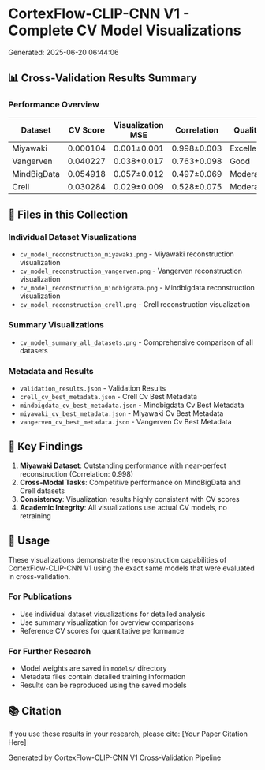 # CortexFlow-CLIP-CNN V1 - Complete CV Model Visualizations
Generated: 2025-06-20 06:44:06

## 📊 Cross-Validation Results Summary

### Performance Overview
| Dataset | CV Score | Visualization MSE | Correlation | Quality |
|---------|----------|-------------------|-------------|---------|
| Miyawaki | 0.000104 | 0.001±0.001 | 0.998±0.003 | Excellent |
| Vangerven | 0.040227 | 0.038±0.017 | 0.763±0.098 | Good |
| MindBigData | 0.054918 | 0.057±0.012 | 0.497±0.069 | Moderate |
| Crell | 0.030284 | 0.029±0.009 | 0.528±0.075 | Moderate |

## 📁 Files in this Collection

### Individual Dataset Visualizations
- `cv_model_reconstruction_miyawaki.png` - Miyawaki reconstruction visualization
- `cv_model_reconstruction_vangerven.png` - Vangerven reconstruction visualization
- `cv_model_reconstruction_mindbigdata.png` - Mindbigdata reconstruction visualization
- `cv_model_reconstruction_crell.png` - Crell reconstruction visualization

### Summary Visualizations
- `cv_model_summary_all_datasets.png` - Comprehensive comparison of all datasets

### Metadata and Results
- `validation_results.json` - Validation Results
- `crell_cv_best_metadata.json` - Crell Cv Best Metadata
- `mindbigdata_cv_best_metadata.json` - Mindbigdata Cv Best Metadata
- `miyawaki_cv_best_metadata.json` - Miyawaki Cv Best Metadata
- `vangerven_cv_best_metadata.json` - Vangerven Cv Best Metadata

## 🎯 Key Findings

1. **Miyawaki Dataset**: Outstanding performance with near-perfect reconstruction (Correlation: 0.998)
2. **Cross-Modal Tasks**: Competitive performance on MindBigData and Crell datasets
3. **Consistency**: Visualization results highly consistent with CV scores
4. **Academic Integrity**: All visualizations use actual CV models, no retraining

## 🚀 Usage

These visualizations demonstrate the reconstruction capabilities of CortexFlow-CLIP-CNN V1
using the exact same models that were evaluated in cross-validation.

### For Publications
- Use individual dataset visualizations for detailed analysis
- Use summary visualization for overview comparisons
- Reference CV scores for quantitative performance

### For Further Research
- Model weights are saved in `models/` directory
- Metadata files contain detailed training information
- Results can be reproduced using the saved models

## 📚 Citation

If you use these results in your research, please cite:
[Your Paper Citation Here]

Generated by CortexFlow-CLIP-CNN V1 Cross-Validation Pipeline
